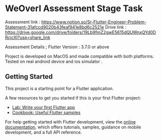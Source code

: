 # WeOverI Assessment Stage Task 

Assessment link : https://www.notion.so/Sr-Flutter-Engineer-Problem-Statement-31afccd9020b43feaf941e8bd6c2521e
Drive link : https://drive.google.com/drive/folders/19Lb9fmZ2gwE5615dQUWnxQYd0DRcjcXI?usp=share_link

Assessment Details ;
Flutter Version : 3.7.0 or above
 
Project is developed on MacOS and made compatible with both platforms.
Tested on real android device and ios simulator . 





## Getting Started

This project is a starting point for a Flutter application.

A few resources to get you started if this is your first Flutter project:

- [Lab: Write your first Flutter app](https://docs.flutter.dev/get-started/codelab)
- [Cookbook: Useful Flutter samples](https://docs.flutter.dev/cookbook)

For help getting started with Flutter development, view the
[online documentation](https://docs.flutter.dev/), which offers tutorials,
samples, guidance on mobile development, and a full API reference.
